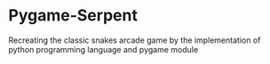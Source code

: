 # Pygame-Serpent
Recreating the classic snakes arcade game by the implementation of python programming language and pygame module
